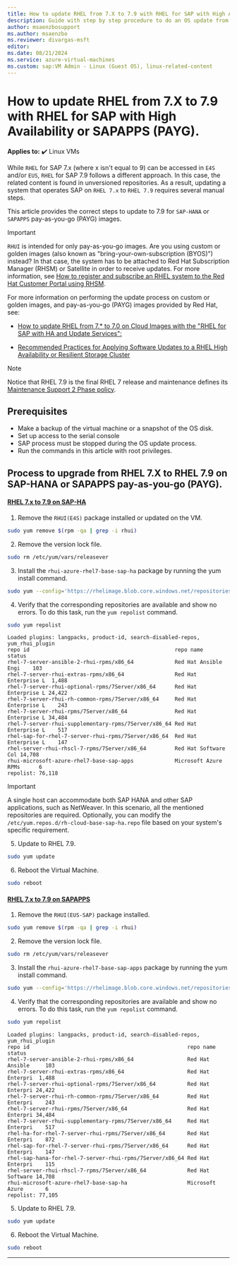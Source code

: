 ```yaml
---
title: How to update RHEL from 7.X to 7.9 with RHEL for SAP with High Availability or SAPAPPS (PAYG).
description: Guide with step by step procedure to do an OS update from `RHEL` 7.X to 7.9
author: msaenzbosupport
ms.author: msaenzbo
ms.reviewer: divargas-msft
editor: 
ms.date: 08/21/2024
ms.service: azure-virtual-machines
ms.custom: sap:VM Admin - Linux (Guest OS), linux-related-content
---
```


# How to update RHEL from 7.X to 7.9 with RHEL for SAP with High Availability or SAPAPPS (PAYG).

**Applies to:** :heavy_check_mark: Linux VMs

While `RHEL` for SAP 7.x (where x isn't equal to 9) can be accessed in `E4S` and/or `EUS`, `RHEL` for SAP 7.9 follows a different approach. In this case, the related content is found in unversioned repositories. As a result, updating a system that operates SAP on `RHEL 7.x` to `RHEL 7.9` requires several manual steps.

This article provides the correct steps to update to 7.9 for `SAP-HANA` or `SAPAPPS` pay-as-you-go (PAYG) images.

> [!IMPORTANT]
> `RHUI` is intended for only pay-as-you-go images. Are you using custom or golden images (also known as "bring-your-own-subscription (BYOS)") instead? In that case, the system has to be attached to Red Hat Subscription Manager (RHSM) or Satellite in order to receive updates. For more information, see [How to register and subscribe an RHEL system to the Red Hat Customer Portal using RHSM](https://access.redhat.com/solutions/253273).

For more information on performing the update process on custom or golden images, and pay-as-you-go (PAYG) images provided by Red Hat, see:

- [How to update RHEL from 7.* to 7.0 on Cloud Images with the "RHEL for SAP with HA and Update Services":](https://access.redhat.com/articles/5805571)

- [Recommended Practices for Applying Software Updates to a RHEL High Availability or Resilient Storage Cluster](https://access.redhat.com/articles/2059253#pacemaker)

> [!NOTE] 
> Notice that RHEL 7.9 is the final RHEL 7 release and maintenance defines its [Maintenance Support 2 Phase policy](https://access.redhat.com/support/policy/updates/errata#Maintenance_Support_2_Phase).

## Prerequisites

- Make a backup of the virtual machine or a snapshot of the OS disk.
- Set up access to the serial console
- SAP process must be stopped during the OS update process.
- Run the commands in this article with root privileges.

## Process to upgrade from RHEL 7.X to RHEL 7.9 on SAP-HANA or SAPAPPS pay-as-you-go (PAYG).

#### [RHEL 7.x to 7.9 on SAP-HA](#tab/rhel7x-rhel79ha)


1. Remove the `RHUI(E4S)` package installed or updated on the VM.

```bash
sudo yum remove $(rpm -qa | grep -i rhui)
```

2. Remove the version lock file.

```bash
sudo rm /etc/yum/vars/releasever
```

3. Install the `rhui-azure-rhel7-base-sap-ha` package by running the yum install command.

```bash
sudo yum --config='https://rhelimage.blob.core.windows.net/repositories/rhui-microsoft-azure-rhel7-base-sap-ha.config' install rhui-azure-rhel7-base-sap-ha
```
4. Verify that the corresponding repositories are available and show no errors. To do this task, run the `yum repolist` command.

```bash
sudo yum repolist
```

```output
Loaded plugins: langpacks, product-id, search-disabled-repos, yum_rhui_plugin
repo id                                              repo name            status
rhel-7-server-ansible-2-rhui-rpms/x86_64             Red Hat Ansible Engi    103
rhel-7-server-rhui-extras-rpms/x86_64                Red Hat Enterprise L  1,488
rhel-7-server-rhui-optional-rpms/7Server/x86_64      Red Hat Enterprise L 24,422
rhel-7-server-rhui-rh-common-rpms/7Server/x86_64     Red Hat Enterprise L    243
rhel-7-server-rhui-rpms/7Server/x86_64               Red Hat Enterprise L 34,484
rhel-7-server-rhui-supplementary-rpms/7Server/x86_64 Red Hat Enterprise L    517
rhel-sap-for-rhel-7-server-rhui-rpms/7Server/x86_64  Red Hat Enterprise L    147
rhel-server-rhui-rhscl-7-rpms/7Server/x86_64         Red Hat Software Col 14,708
rhui-microsoft-azure-rhel7-base-sap-apps             Microsoft Azure RPMs      6
repolist: 76,118
```

>[!IMPORTANT]
> A single host can accommodate both SAP HANA and other SAP applications, such as NetWeaver. In this scenario, all the mentioned repositories are required. Optionally, you can modify the `/etc/yum.repos.d/rh-cloud-base-sap-ha.repo` file based on your system's specific requirement.


5. Update to RHEL 7.9.

```bash
sudo yum update
```
6. Reboot the Virtual Machine.

```bash
sudo reboot 
```

#### [RHEL 7.x to 7.9 on SAPAPPS](#tab/rhel7x-rhel79sapapps)

1. Remove the `RHUI(EUS-SAP)` package installed.

```bash
sudo yum remove $(rpm -qa | grep -i rhui)
```
2. Remove the version lock file.

```bash
sudo rm /etc/yum/vars/releasever
```

3. Install the `rhui-azure-rhel7-base-sap-apps` package by running the yum install command.

```bash
sudo yum --config='https://rhelimage.blob.core.windows.net/repositories/rhui-microsoft-azure-rhel7-base-sapapps.config' install rhui-azure-rhel7-base-sap-apps
```

4. Verify that the corresponding repositories are available and show no errors. To do this task, run the `yum repolist` command.

```bash
sudo yum repolist
```

```output
Loaded plugins: langpacks, product-id, search-disabled-repos, yum_rhui_plugin
repo id                                                  repo name        status
rhel-7-server-ansible-2-rhui-rpms/x86_64                 Red Hat Ansible     103
rhel-7-server-rhui-extras-rpms/x86_64                    Red Hat Enterpri  1,488
rhel-7-server-rhui-optional-rpms/7Server/x86_64          Red Hat Enterpri 24,422
rhel-7-server-rhui-rh-common-rpms/7Server/x86_64         Red Hat Enterpri    243
rhel-7-server-rhui-rpms/7Server/x86_64                   Red Hat Enterpri 34,484
rhel-7-server-rhui-supplementary-rpms/7Server/x86_64     Red Hat Enterpri    517
rhel-ha-for-rhel-7-server-rhui-rpms/7Server/x86_64       Red Hat Enterpri    872
rhel-sap-for-rhel-7-server-rhui-rpms/7Server/x86_64      Red Hat Enterpri    147
rhel-sap-hana-for-rhel-7-server-rhui-rpms/7Server/x86_64 Red Hat Enterpri    115
rhel-server-rhui-rhscl-7-rpms/7Server/x86_64             Red Hat Software 14,708
rhui-microsoft-azure-rhel7-base-sap-ha                   Microsoft Azure       6
repolist: 77,105
```

5. Update to RHEL 7.9.

```bash
sudo yum update
```

6. Reboot the Virtual Machine.

```bash
sudo reboot 
```

---


<!-- PLEASE DONT DELETE THE FOLLOWING LINES, IT WILL BE ADDED ONCE THE OTHER DOC IS READY
> [!IMPORTANT]
> If your next target is to move to RHEL 8 for SAP environments refer to: [How to Perform a leapp upgrade from RHEL 7.9 to 8.X for SAP-HANA and SAPAPPS PAYG.](https://review.learn.microsoft.com/en-us/troubleshoot/azure/virtual-machines/pgrade-process-from-rhel79-to-8x-on-sap-hana-apps?branch=pr-en-us-7005&tabs=rhel8saphana)
-->



